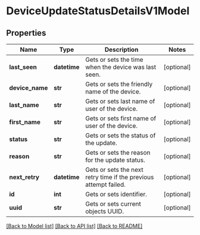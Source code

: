 # DeviceUpdateStatusDetailsV1Model

## Properties
Name | Type | Description | Notes
------------ | ------------- | ------------- | -------------
**last_seen** | **datetime** | Gets or sets the time when the device was last seen. | [optional] 
**device_name** | **str** | Gets or sets the friendly name of the device. | [optional] 
**last_name** | **str** | Gets or sets last name of user of the device. | [optional] 
**first_name** | **str** | Gets or sets first name of user of the device. | [optional] 
**status** | **str** | Gets or sets the status of the update. | [optional] 
**reason** | **str** | Gets or sets the reason for the update status. | [optional] 
**next_retry** | **datetime** | Gets or sets the next retry time if the previous attempt failed. | [optional] 
**id** | **int** | Gets or sets identifier. | [optional] 
**uuid** | **str** | Gets or sets current objects UUID. | [optional] 

[[Back to Model list]](../README.md#documentation-for-models) [[Back to API list]](../README.md#documentation-for-api-endpoints) [[Back to README]](../README.md)


